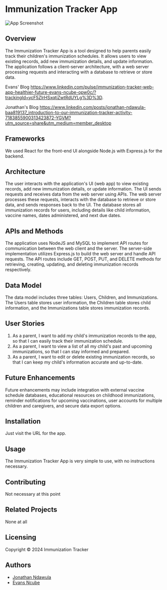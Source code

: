 # Immunization Tracker App

![App Screenshot](link-to-your-app-screenshot)

## Overview

The Immunization Tracker App is a tool designed to help parents easily track their children's immunization schedules. It allows users to view existing records, add new immunization details, and update information. The application follows a client-server architecture, with a web server processing requests and interacting with a database to retrieve or store data.

Evans' Blog
https://www.linkedin.com/pulse/immunization-tracker-web-app-healthier-future-evans-ncube-opw0c/?trackingId=ycF5ZlrHSxqtiZwtRdUYLg%3D%3D.

Jonathan's Blog
https://www.linkedin.com/posts/jonathan-ndawula-baa819137_introduction-to-our-immunization-tracker-activity-7183855900313423872-YGVM?utm_source=share&utm_medium=member_desktop
## Frameworks

We used React for the front-end UI alongside Node.js with Express.js for the backend.

## Architecture

The user interacts with the application's UI (web app) to view existing records, add new immunization details, or update information. The UI sends requests and receives data from the web server using APIs. The web server processes these requests, interacts with the database to retrieve or store data, and sends responses back to the UI. The database stores all immunization records for users, including details like child information, vaccine names, dates administered, and next due dates.

## APIs and Methods

The application uses NodeJS and MySQL to implement API routes for communication between the web client and the server. The server-side implementation utilizes Express.js to build the web server and handle API requests. The API routes include GET, POST, PUT, and DELETE methods for retrieving, creating, updating, and deleting immunization records respectively.

## Data Model

The data model includes three tables: Users, Children, and Immunizations. The Users table stores user information, the Children table stores child information, and the Immunizations table stores immunization records.

## User Stories

1. As a parent, I want to add my child's immunization records to the app, so that I can easily track their immunization schedule.
2. As a parent, I want to view a list of all my child's past and upcoming immunizations, so that I can stay informed and prepared.
3. As a parent, I want to edit or delete existing immunization records, so that I can keep my child's information accurate and up-to-date.

## Future Enhancements

Future enhancements may include integration with external vaccine schedule databases, educational resources on childhood immunizations, reminder notifications for upcoming vaccinations, user accounts for multiple children and caregivers, and secure data export options.

## Installation

Just visit the URL for the app.

## Usage

The Immunization Tracker App is very simple to use, with no instructions necessary.

## Contributing

Not necessary at this point

## Related Projects

None at all

## Licensing

Copyright © 2024 Immunization Tracker

## Authors

- [Jonathan Ndawula](www.linkedin.com/in/jonathan-ndawula-baa819137)
- [Evans Ncube](https://www.linkedin.com/in/evans-ncube-b3a4a322a/)